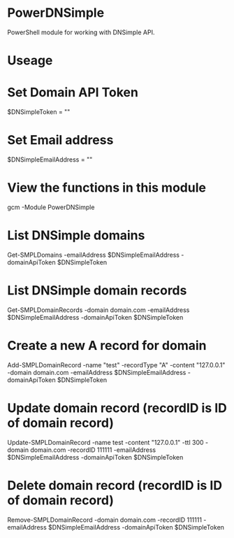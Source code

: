 PowerDNSimple
=============

PowerShell module for working with DNSimple API.

Useage
======

# Set Domain API Token
$DNSimpleToken = "<DNSimple API token goes here>"

# Set Email address
$DNSimpleEmailAddress = "<DNSimple email address goes here>"

# View the functions in this module
gcm -Module PowerDNSimple

# List DNSimple domains
Get-SMPLDomains -emailAddress $DNSimpleEmailAddress -domainApiToken $DNSimpleToken

# List DNSimple domain records
Get-SMPLDomainRecords -domain domain.com -emailAddress $DNSimpleEmailAddress -domainApiToken $DNSimpleToken

# Create a new A record for domain
Add-SMPLDomainRecord -name "test" -recordType "A" -content "127.0.0.1" -domain domain.com -emailAddress $DNSimpleEmailAddress -domainApiToken $DNSimpleToken

# Update domain record (recordID is ID of domain record)
Update-SMPLDomainRecord -name test -content "127.0.0.1" -ttl 300 -domain domain.com -recordID 111111 -emailAddress $DNSimpleEmailAddress -domainApiToken $DNSimpleToken

# Delete domain record (recordID is ID of domain record)
Remove-SMPLDomainRecord -domain domain.com -recordID 111111 -emailAddress $DNSimpleEmailAddress -domainApiToken $DNSimpleToken
